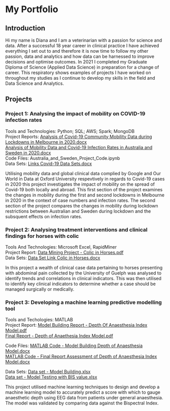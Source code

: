 # My Portfolio


## Introduction  

Hi my name is Diana and I am a veterinarian with a passion for science and data. After a successful 18 year career in  clinical practice I have achieved everything I set out to and therefore it is now time to follow my other passion, data and analytics and how data can be harnessed to improve decisions and optimise outcomes. In 2021 I completed my Graduate Diploma of Science (Applied Data Science) in preparation for a change of career. This respiratory shows examples of projects I have worked on throughout my studies as I continue to develop my skills in the field and Data Science and Analytics.


## Projects

### Project 1:  Analysing the impact of mobility on COVID-19 infection rates  
Tools and Technologies:     Python; SQL; AWS; Spark; MongoDB\
Project Reports: [Analysis of Covid-19 Community Mobility Data during Lockdowns in Melbourne in 2020.docx](https://github.com/dianakither/myrepository/files/9740636/Analysis.of.Covid-19.Community.Mobility.Data.during.Lockdowns.in.Melbourne.in.2020.docx)\
[Analysis of Mobility Data and Covid-19 Infection Rates in Australia and Sweden in 2020.docx](https://github.com/dianakither/myrepository/files/9740632/Analysis.of.Mobility.Data.and.Covid-19.Infection.Rates.in.Australia.and.Sweden.in.2020.docx)\
Code Files: Australia_and_Sweden_Project_Code.ipynb \
Data Sets: [Links Covid-19 Data Sets.docx](https://github.com/dianakither/myrepository/files/9740675/Links.Covid-19.Data.Sets.docx)


Utilising mobility data and global clinical data complied by Google and Our World in Data at Oxford University respevtively in regards to Covid-19 cases in 2020 this project investigates the impact of mobility on the spread of Covid-19 both locally and abroad. 
This first section of the project examines the changes in mobility during the first and second lockdowns in Melbourne in 2020 in the context of case numbers and infection rates.
The second section of the project compares the changes in mobility during lockdown restrictions between Australian and Sweden during lockdown and the subsquent effects on infection rates.


### Project 2:  Analysing treatment interventions and clinical findings for horses with colic 
Tools And Technologies:     Microsoft Excel, RapidMiner \
Project Report: [Data Mining Project - Colic in Horses.pdf](https://github.com/dianakither/myrepository/files/9740668/Data.Mining.Project.-.Colic.in.Horses.pdf) \
Data Sets: [Data Set Link Colic in Horses.docx](https://github.com/dianakither/myrepository/files/9740670/Data.Set.Link.Colic.in.Horses.docx)


In this project a wealth of clinical case data pertaining to horses presenting with abdominal pain collected by the University of Guelph was analysed to identify trends and correlations in clinical indicators. This was then utilised to identify key clinical indicators to determine whether a case should be managed surgically or medically.

### Project 3:  Developing a machine learning predictive modelling tool

Tools and Techologies:     MATLAB \
Project Report: [Model Building Report - Depth Of Anaesthesia Index Model.pdf](https://github.com/dianakither/myrepository/files/9740678/Model.Building.Report.-.Depth.Of.Anaesthesia.Index.Model.pdf) \
[Final Report - Depth of Anaethesia Index Model.pdf](https://github.com/dianakither/myrepository/files/9740679/Final.Report.-.Depth.of.Anaethesia.Index.Model.pdf)

Code Files: [MATLAB Code - Model Building Depth of Anaesthesia Model.docx](https://github.com/dianakither/myrepository/files/9740680/MATLAB.Code.-.Model.Building.Depth.of.Anaesthesia.Model.docx) \
[MATLAB Code - Final Report Assessment of Depth of Anaesthesia Index Model.docx](https://github.com/dianakither/myrepository/files/9740682/MATLAB.Code.-.Final.Report.Assessment.of.Depth.of.Anaesthesia.Index.Model.docx)

Data Sets: [Data set - Model Building.xlsx](https://github.com/dianakither/myrepository/files/9740683/Data.set.-.Model.Building.xlsx) \
[Data set - Model Testing with BIS value.xlsx](https://github.com/dianakither/myrepository/files/9740684/Data.set.-.Model.Testing.with.BIS.value.xlsx)


This project utilised machine learning techniques to design and develop a machine learning model to accurately predict a score with which to gauge anaesthetic depth using EEG data from patients under general anaesthesia. The model was validated by comparing data against the Bispectral Index.
